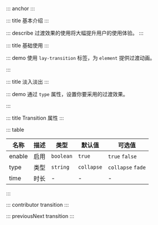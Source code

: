 ::: anchor
:::

::: title 基本介绍
:::

::: describe 过渡效果的使用将大幅提升用户的使用体验。
:::

::: title 基础使用
:::

::: demo 使用 `lay-transition` 标签，为 `element` 提供过渡动画。

<template>
  <lay-button @click="changeVisible">开始</lay-button>
  <br/>
  <br/>
  <lay-transition>
    <lay-card title="标题" v-if="visible">内容</lay-card>
  </lay-transition>
</template>

<script setup>
import { ref } from "vue";

const visible = ref(true);

const changeVisible = () => {
    visible.value = !visible.value;
}
</script>

:::

::: title 淡入淡出
:::

::: demo 通过 `type` 属性，设置你要采用的过渡效果。

<template>
  <lay-button @click="changeVisible1">开始</lay-button>
  <br/>
  <br/>
  <lay-transition type="fade">
    <lay-card title="标题" v-if="visible1">内容</lay-card>
  </lay-transition>
</template>

<script setup>
import { ref } from "vue";

const visible1 = ref(true);

const changeVisible1 = () => {
    visible1.value = !visible1.value;
}
</script>

:::

::: title Transition 属性
:::

::: table

| 名称   | 描述           | 类型      | 默认值     | 可选值             |
| ------ | --------------| --------- | ---------- | ------------------ |
| enable | 启用          | `boolean` | `true`     | `true` `false`     |
| type   | 类型          | `string`  | `collapse` | `collapse` `fade` |
| time   | 时长          | -         | -          | -                  |

:::

::: contributor transition
:::

::: previousNext transition
:::